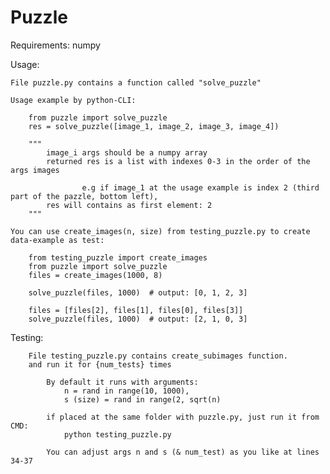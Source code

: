 # Puzzle

Requirements:
	numpy

	
Usage:
	
    File puzzle.py contains a function called "solve_puzzle"
        
    Usage example by python-CLI:
	
		from puzzle import solve_puzzle	
		res = solve_puzzle([image_1, image_2, image_3, image_4])
		
		""" 
			image_i args should be a numpy array
			returned res is a list with indexes 0-3 in the order of the args images
			
                    e.g if image_1 at the usage example is index 2 (third part of the pazzle, bottom left), 
			res will contains as first element: 2 
		"""
		
	You can use create_images(n, size) from testing_puzzle.py to create data-example as test:

		from testing_puzzle import create_images
		from puzzle import solve_puzzle
		files = create_images(1000, 8)

		solve_puzzle(files, 1000)  # output: [0, 1, 2, 3]
		
		files = [files[2], files[1], files[0], files[3]]
		solve_puzzle(files, 1000)  # output: [2, 1, 0, 3] 

Testing:
	
        File testing_puzzle.py contains create_subimages function.
        and run it for {num_tests} times
        
            By default it runs with arguments:
                n = rand in range(10, 1000),
                s (size) = rand in range(2, sqrt(n)
            
            if placed at the same folder with puzzle.py, just run it from CMD: 
                python testing_puzzle.py
                
            You can adjust args n and s (& num_test) as you like at lines 34-37


